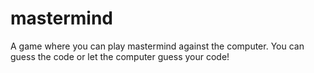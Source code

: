 # mastermind
A game where you can play mastermind against the computer. You can guess the code or let the computer guess your code!
